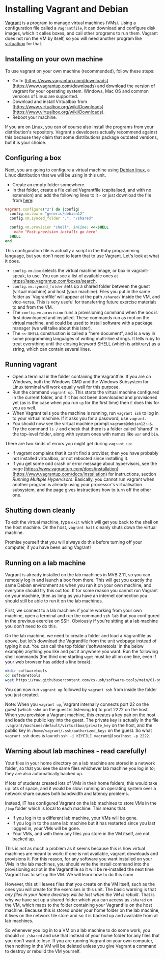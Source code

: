 # Installing Vagrant and Debian 

[Vagrant](https://www.vagrantup.com/) is a program to manage virtual machines (VMs). Using a configuration file called a `Vagrantfile`, it can download and configure disk images, which it calles boxes, and call other programs to run them. Vagrant does not run the VM by itself, so you will need another program like [virtualbox](https://www.virtualbox.org/) for that.

## Installing on your own machine

To use vagrant on your own machine (recommended), follow these steps:

  * Go to [https://www.vagrantup.com/downloads](https://www.vagrantup.com/downloads) and download the version of vagrant for your operating system. Windows, Mac OS and common versions of Linux are supported.
  * Download and install Virtualbox from [https://www.virtualbox.org/wiki/Downloads](https://www.virtualbox.org/wiki/Downloads).
  * Reboot your machine.

If you are on Linux, you can of course also install the programs from your distribution's repository. Vagrant's developers actually recommend against this because they claim that some distributions package outdated versions, but it is your choice.

## Configuring a box

Next, you are going to configure a virtual machine using [Debian linux](https://www.debian.org/), a Linux distribution that we will be using in this unit. 

  * Create an empty folder somewhere.
  * In that folder, create a file called Vagrantfile (capitalised, and with no extension) and add the following lines to it - or just download the file from [here](./Vagrantfile):

```ruby
Vagrant.configure("2") do |config|
  config.vm.box = "generic/debian12"
  config.vm.synced_folder ".", "/shared"

  config.vm.provision "shell", inline: <<-SHELL
    echo "Post-provision installs go here"
  SHELL
end
```

This configuration file is actually a script in the Ruby programming language, but you don't need to learn that to use Vagrant. Let's look at what it does.

  * `config.vm.box` selects the virtual machine image, or box in vagrant-speak, to use. You can see a list of available ones at <https://app.vagrantup.com/boxes/search>.
  * `config.vm.synced_folder` sets up a shared folder between the guest (virtual machine) and host (your machine). Files you put in the same folder as 'Vagrantfile' will appear at the path `/shared/` inside the VM, and vice-versa. This is very useful for transferring future exercise materials to and from the VM.
  * The `config.vm.provision` runs a provisioning command when the box is first downloaded and installed. These commands run as root on the virtual machine, and could be used to install software with a package manager (we will talke about this later).
  * The `<<-SHELL` construction is called a "here document", and is a way in some programming languages of writing multi-line strings. It tells ruby to treat everything until the closing keyword SHELL (which is arbitrary) as a string, which can contain several lines.

## Running vagrant

  * Open a terminal in the folder containing the Vagrantfile. If you are on Windows, both the Windows CMD and the Windows Subsystem for Linux terminal will work equally well for this purpose.
  * Run the command `vagrant up`. This starts the virtual machine configured in the current folder, and if it has not been downloaded and provisioned yet (as is the case when you run `up` for the first time) then it does this for you as well.
  * When Vagrant tells you the machine is running, run `vagrant ssh` to log in to your virtual machine. If it asks you for a password, use `vagrant`.
  * You should now see the virtual machine prompt `vagrant@debian12:~$`. Try the command `ls /` and check that there is a folder called 'shared' in the top-level folder, along with system ones with names like `usr` and `bin`.

There are two kinds of errors you might get during `vagrant up`:

  - If vagrant complains that it can't find a provider, then you have probably not installed virtualbox, or not rebooted since installing it.
  - If you get some odd crash or error message about hypervisors, see the page [https://www.vagrantup.com/docs/installation](https://www.vagrantup.com/docs/installation) for instructions, section _Running Multiple Hypervisors_. Basically, you cannot run vagrant when another program is already using your processor's virtualisation subsystem, and the page gives instructions how to turn off the other one.

## Shutting down cleanly

To exit the virtual machine, type `exit` which will get you back to the shell on the host machine. On the host, `vagrant halt` cleanly shuts down the virtual machine.

Promise yourself that you will always do this before turning off your computer, if you have been using Vagrant!

## Running on a lab machine

Vagrant is already installed on the lab machines in MVB 2.11, so you can remotely log in and launch a box from there. This will get you exactly the same Debian environment as when you run it on your own machine, and everyone should try this out too. If for some reason you cannot run Vagrant on your machine, then as long as you have an internet connection you should still be able to run it on the lab machines.

First, we connect to a lab machine: if you're working from your own machine, open a terminal and run the command `ssh lab` that you configured in the previous exercise on SSH. Obviously if you're sitting at a lab machine you don't need to do this.

On the lab machine, we need to create a folder and load a Vagrantfile as above, but let's download the Vagrantfile from the unit webpage instead of typing it out. You can call the top folder ('softwaretools' in the below example) anything you like and put it anywhere you want. Run the following shell commands (the third one starting `wget` must be all on one line, even if your web browser has added a line break):

```sh
mkdir softwaretools
cd softwaretools
wget https://raw.githubusercontent.com/cs-uob/software-tools/main/01-sysadmin/lab/Vagrantfile
```

You can now run `vagrant up` followed by `vagrant ssh` from inside the folder you just created.

Note: When you `vagrant up`, Vagrant internally connects port 22 on the guest (which `sshd` on the guest is listening to) to port 2222 on the host. When you provision a Vagrant machine, this creates a key pair on the host and loads the public key into the guest. The private key is actually in the file `.vagrant/machines/default/virtualbox/private_key` on the host, and the public key in `/home/vagrant/.ssh/authorized_keys` on the guest. So what `vagrant ssh` does is launch `ssh -i KEYFILE vagrant@localhost -p 2222`.

## Warning about lab machines - read carefully!

Your files in your home directory on a lab machine are stored in a network folder, so that you see the same files whichever lab machine you log in to; they are also automatically backed up.

If lots of students created lots of VMs in their home folders, this would take up lots of space, and it would be slow: running an operating system over a network share causes both bandwidth and latency problems.

Instead, IT has configured Vagrant on the lab machines to store VMs in the `/tmp` folder which is local to each machine. This means that:

  * If you log in to a different lab machine, your VMs will be gone.
  * If you log in to the same lab machine but it has restarted since you last logged in, your VMs will be gone.
  * Your VMs, and with them any files you store in the VM itself, are not backed up.

This is not as much a problem as it seems because this is how virtual machines are meant to work: if one is not available, vagrant downloads and provisions it. For this reason, for any software you want installed on your VMs in the lab machines, you should write the install command into the provisioning script in the Vagrantfile so it will be re-installed the next time Vagrant has to set up the VM. We will learn how to do this soon.

However, this still leaves files that you create on the VM itself, such as the ones you will create for the exercises in this unit. The basic warning is that _any files in your home directory will be lost when the VM is rebuilt_. That is why we have set up a shared folder which you can access as `/shared` on the VM, which maps to the folder containing your Vagrantfile on the host machine. Because this is stored under your home folder on the lab machine, it lives on the network file store and so it is backed up and available from all lab machines.

So whenever you log in to a VM on a lab machine to do some work, you should `cd /shared` and use that instead of your home folder for any files that you don't want to lose. If you are running Vagrant on your own computer, then nothing in the VM will be deleted unless you give Vagrant a command to destroy or rebuild the VM yourself.

